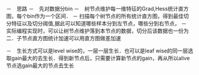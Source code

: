 －　思路
－　先对数据分bin
－　树节点维护每一维特征的Grad,Hess统计直方图，每个bin作为一个区间．
－ 扫描每个树节点的所有统计直方图，得到最佳切分特征以及切分阈值,据此可以知道哪些样本分到左节点，哪些分到右节点，
－　实际编程实现时，可以让树节点维护落到本节点的数据，切分后该数据也一份为二．子节点直方图统计加速可以用直方图做差加速

－　生长方式可以是level wise的，一层一层生长．也可以是leaf wise的同一层选取gain最大的去生长．得到新节点后，只需要计算新节点的gain，再从所以alive节点选gain最大的节点去生长